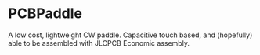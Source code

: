 # PCBPaddle
A low cost, lightweight CW paddle. Capacitive touch based, and (hopefully) able to be assembled with JLCPCB Economic assembly. 
